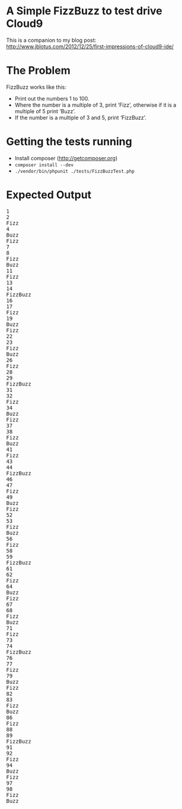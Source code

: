 # A Simple FizzBuzz to test drive Cloud9

This is a companion to my blog post: http://www.jblotus.com/2012/12/25/first-impressions-of-cloud9-ide/

The Problem
===========
FizzBuzz works like this:

  *  Print out the numbers 1 to 100. 
  *  Where the number is a multiple of 3, print ‘Fizz’, otherwise if it is a multiple of 5 print ‘Buzz’.
  *  If the number is a multiple of 3 and 5, print ‘FizzBuzz’.

Getting the tests running
=========================
  * Install composer (http://getcomposer.org)
  * `composer install --dev`
  * `./vendor/bin/phpunit ./tests/FizzBuzzTest.php`

Expected Output
===============
<pre>
1                                                                                                                                                                                                                                                
2                                                                                                                                                                                                                                                  
Fizz                                                                                                                                                                                                                                               
4                                                                                                                                                                                                                                                  
Buzz                                                                                                                                                                                                                                               
Fizz                                                                                                                                                                                                                                               
7                                                                                                                                                                                                                                                  
8                                                                                                                                                                                                                                                  
Fizz                                                                                                                                                                                                                                               
Buzz                                                                                                                                                                                                                                               
11                                                                                                                                                                                                                                                 
Fizz                                                                                                                                                                                                                                               
13                                                                                                                                                                                                                                                 
14                                                                                                                                                                                                                                                 
FizzBuzz                                                                                                                                                                                                                                           
16                                                                                                                                                                                                                                                 
17                                                                                                                                                                                                                                                 
Fizz                                                                                                                                                                                                                                               
19                                                                                                                                                                                                                                                 
Buzz                                                                                                                                                                                                                                               
Fizz                                                                                                                                                                                                                                               
22                                                                                                                                                                                                                                                 
23                                                                                                                                                                                                                                                 
Fizz                                                                                                                                                                                                                                               
Buzz                                                                                                                                                                                                                                               
26                                                                                                                                                                                                                                                 
Fizz                                                                                                                                                                                                                                               
28                                                                                                                                                                                                                                                 
29                                                                                                                                                                                                                                                 
FizzBuzz                                                                                                                                                                                                                                           
31                                                                                                                                                                                                                                                 
32                                                                                                                                                                                                                                                 
Fizz                                                                                                                                                                                                                                               
34         
Buzz                                                                                                                                                                                                                                               
Fizz                                                                                                                                                                                                                                               
37                                                                                                                                                                                                                                                 
38                                                                                                                                                                                                                                                 
Fizz                                                                                                                                                                                                                                               
Buzz                                                                                                                                                                                                                                               
41                                                                                                                                                                                                                                                 
Fizz                                                                                                                                                                                                                                               
43                                                                                                                                                                                                                                                 
44                                                                                                                                                                                                                                                 
FizzBuzz                                                                                                                                                                                                                                           
46                                                                                                                                                                                                                                                 
47                                                                                                                                                                                                                                                 
Fizz                                                                                                                                                                                                                                               
49                                                                                                                                                                                                                                                 
Buzz                                                                                                                                                                                                                                               
Fizz                                                                                                                                                                                                                                               
52                                                                                                                                                                                                                                                 
53                                                                                                                                                                                                                                                 
Fizz                                                                                                                                                                                                                                               
Buzz                                                                                                                                                                                                                                               
56                                                                                                                                                                                                                                                 
Fizz                                                                                                                                                                                                                                               
58                                                                                                                                                                                                                                                 
59                                                                                                                                                                                                                                                 
FizzBuzz                                                                                                                                                                                                                                           
61                                                                                                                                                                                                                                                 
62                                                                                                                                                                                                                                                 
Fizz                                                                                                                                                                                                                                               
64                                                                                                                                                                                                                                                 
Buzz                                                                                                                                                                                                                                               
Fizz                                                                                                                                                                                                                                               
67                                                                                                                                                                                                                                                 
68                                                                                                                                                                                                                                                 
Fizz                                                                                                                                                                                                                                               
Buzz                                                                                                                                                                                                                                               
71                                                                                                                                                                                                                                                 
Fizz                                                                                                                                                                                                                                               
73                                                                                                                                                                                                                                                 
74                                                                                                                                                                                                                                                 
FizzBuzz                                                                                                                                                                                                                                           
76                                                                                                                                                                                                                                                 
77                                                                                                                                                                                                                                                 
Fizz                                                                                                                                                                                                                                               
79                                                                                                                                                                                                                                                 
Buzz                                                                                                                                                                                                                                               
Fizz                                                                                                                                                                                                                                               
82                                                                                                                                                                                                                                                 
83                                                                                                                                                                                                                                                 
Fizz                                                                                                                                                                                                                                               
Buzz                                                                                                                                                                                                                                               
86                                                                                                                                                                                                                                                 
Fizz                                                                                                                                                                                                                                               
88                                                                                                                                                                                                                                                 
89                                                                                                                                                                                                                                                 
FizzBuzz                                                                                                                                                                                                                                           
91                                                                                                                                                                                                                                                 
92                                                                                                                                                                                                                                                 
Fizz                                                                                                                                                                                                                                               
94                                                                                                                                                                                                                                                 
Buzz                                                                                                                                                                                                                                               
Fizz                                                                                                                                                                                                                                               
97                                                                                                                                                                                                                                                 
98                                                                                                                                                                                                                                                 
Fizz                                                                                                                                                                                                                                               
Buzz                
</pre>
